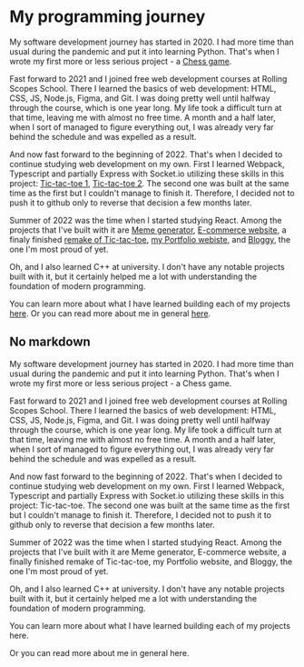 # My programming journey
My software development journey has started in 2020. I had more time than usual during the pandemic and put it into learning Python. That's when I wrote my first more or less serious project - a [Chess game](https://github.com/KissMyUSSR/Python-chess-v2).

Fast forward to 2021 and I joined free web development courses at Rolling Scopes School. There I learned the basics of web development: HTML, CSS, JS, Node.js, Figma, and Git. I was doing pretty well until halfway through the course, which is one year long. My life took a difficult turn at that time, leaving me with almost no free time. A month and a half later, when I sort of managed to figure everything out, I was already very far behind the schedule and was expelled as a result.

And now fast forward to the beginning of 2022. That's when I decided to continue studying web development on my own. First I learned Webpack, Typescript and partially Express with Socket.io utilizing these skills in this project:  [Tic-tac-toe 1](https://github.com/KissMyUSSR/tic-tac-toe-game), [Tic-tac-toe 2](https://github.com/KissMyUSSR/tic-tac-toe-multiplayer). The second one was built at the same time as the first but I couldn't manage to finish it. Therefore, I decided not to push it to github only to reverse that decision a few months later.

Summer of 2022 was the time when I started studying React. Among the projects that I've built with it are [Meme generator](https://github.com/KissMyUSSR/meme-generator), [E-commerce website](https://github.com/KissMyUSSR/luxury-pens-e-commerce), a finaly finished [remake of Tic-tac-toe](https://github.com/KissMyUSSR/tic-tac-toe-multiplayer-react), [my Portfolio webiste](), and [Bloggy](https://github.com/KissMyUSSR/Bloggy), the one I'm most proud of yet.

Oh, and I also learned C++ at university. I don't have any notable projects built with it, but it certainly helped me a lot with understanding the foundation of modern programming.

You can learn more about what I have learned building each of my projects [here]().
Or you can read more about me in general [here]().



## No markdown
My software development journey has started in 2020. I had more time than usual during the pandemic and put it into learning Python. That's when I wrote my first more or less serious project - a Chess game.

Fast forward to 2021 and I joined free web development courses at Rolling Scopes School. There I learned the basics of web development: HTML, CSS, JS, Node.js, Figma, and Git. I was doing pretty well until halfway through the course, which is one year long. My life took a difficult turn at that time, leaving me with almost no free time. A month and a half later, when I sort of managed to figure everything out, I was already very far behind the schedule and was expelled as a result.

And now fast forward to the beginning of 2022. That's when I decided to continue studying web development on my own. First I learned Webpack, Typescript and partially Express with Socket.io utilizing these skills in this project: Tic-tac-toe. The second one was built at the same time as the first but I couldn't manage to finish it. Therefore, I decided not to push it to github only to reverse that decision a few months later.

Summer of 2022 was the time when I started studying React. Among the projects that I've built with it are Meme generator, E-commerce website, a finally finished remake of Tic-tac-toe, my Portfolio website, and Bloggy, the one I'm most proud of yet.

Oh, and I also learned C++ at university. I don't have any notable projects built with it, but it certainly helped me a lot with understanding the foundation of modern programming.

You can learn more about what I have learned building each of my projects here.

Or you can read more about me in general here.